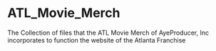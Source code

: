 # ATL_Movie_Merch
The Collection of files that the ATL Movie Merch of AyeProducer, Inc incorporates to function the website of the Atlanta Franchise
